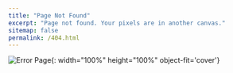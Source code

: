 ```yaml
---
title: "Page Not Found"
excerpt: "Page not found. Your pixels are in another canvas."
sitemap: false
permalink: /404.html
---
```


![Error Page](https://i.stack.imgur.com/6M513.png){: width="100%" height="100%" object-fit='cover'}
